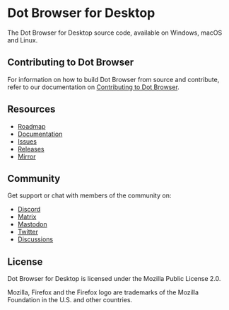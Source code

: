 # Dot Browser for Desktop

The Dot Browser for Desktop source code, available on Windows, macOS and Linux.

## Contributing to Dot Browser

For information on how to build Dot Browser from source and contribute, refer to our documentation on [Contributing to Dot Browser](https://developer.dothq.org/index.html).

## Resources

-   [Roadmap](https://github.com/orgs/dothq/projects/6)
-   [Documentation](https://developer.dothq.org)
-   [Issues](https://github.com/dothq/browser-desktop/issues)
-   [Releases](https://github.com/dothq/browser-desktop/releases/latest)
-   [Mirror](https://gitlab.com/dothq/browser-desktop)

## Community

Get support or chat with members of the community on:

-   [Discord](https://discord.gg/WRDEK2D)
-   [Matrix](https://matrix.to/#/#dothq:matrix.org)
-   [Mastodon](https://mastodon.social/@dothq)
-   [Twitter](https://twitter.com/DotBrowser)
-   [Discussions](https://github.com/dothq/browser/discussions)

## License

Dot Browser for Desktop is licensed under the Mozilla Public License 2.0.

Mozilla, Firefox and the Firefox logo are trademarks of the Mozilla Foundation in the U.S. and other countries.
